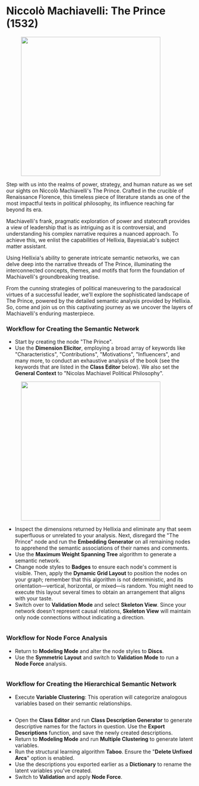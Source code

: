 # Niccolò Machiavelli: The Prince (1532)

<figure><img src="https://res.cloudinary.com/dvr3obmlj/image/upload/v1690295846/The_Prince_j51orh.png" alt="" width="375"><figcaption></figcaption></figure>

Step with us into the realms of power, strategy, and human nature as we set our sights on Niccolò Machiavelli's The Prince. Crafted in the crucible of Renaissance Florence, this timeless piece of literature stands as one of the most impactful texts in political philosophy, its influence reaching far beyond its era.

Machiavelli's frank, pragmatic exploration of power and statecraft provides a view of leadership that is as intriguing as it is controversial, and understanding his complex narrative requires a nuanced approach. To achieve this, we enlist the capabilities of Hellixia, BayesiaLab's subject matter assistant.

Using Hellixia's ability to generate intricate semantic networks, we can delve deep into the narrative threads of The Prince, illuminating the interconnected concepts, themes, and motifs that form the foundation of Machiavelli's groundbreaking treatise.

From the cunning strategies of political maneuvering to the paradoxical virtues of a successful leader, we'll explore the sophisticated landscape of The Prince, powered by the detailed semantic analysis provided by Hellixia. So, come and join us on this captivating journey as we uncover the layers of Machiavelli's enduring masterpiece.

### Workflow for Creating the Semantic Network

* Start by creating the node "The Prince".&#x20;
* Use the **Dimension Elicitor**, employing a broad array of keywords like "Characteristics", "Contributions", "Motivations", "Influencers", and many more, to conduct an exhaustive analysis of the book (see the keywords that are listed in the **Class Editor** below). We also set the **General Context** to "Nicolas Machiavel Political Philosophy".

<figure><img src="https://res.cloudinary.com/dvr3obmlj/image/upload/v1690294600/The_Prince-KW_zldajv.png" alt="" width="375"><figcaption></figcaption></figure>

* Inspect the dimensions returned by Hellixia and eliminate any that seem superfluous or unrelated to your analysis. Next, disregard the "The Prince" node and run the **Embedding Generator** on all remaining nodes to apprehend the semantic associations of their names and comments.
* Use the **Maximum Weight Spanning Tree** algorithm to generate a semantic network.&#x20;
* Change node styles to **Badges** to ensure each node's comment is visible. Then, apply the **Dynamic Grid Layout** to position the nodes on your graph; remember that this algorithm is not deterministic, and its orientation—vertical, horizontal, or mixed—is random. You might need to execute this layout several times to obtain an arrangement that aligns with your taste.
* Switch over to **Validation Mode** and select **Skeleton View**. Since your network doesn't represent causal relations, **Skeleton View** will maintain only node connections without indicating a direction.

<div data-full-width="true">

<figure><img src="https://res.cloudinary.com/dvr3obmlj/image/upload/v1690294512/The_Prince-SN_mruptw.svg" alt=""><figcaption></figcaption></figure>

</div>

### Workflow for Node Force Analysis

* Return to **Modeling Mode** and alter the node styles to **Discs**.&#x20;
* Use the **Symmetric Layout** and switch to **Validation Mode** to run a **Node Force** analysis.

<figure><img src="https://res.cloudinary.com/dvr3obmlj/image/upload/v1690294903/The_Prince-NF_scyeql.svg" alt=""><figcaption></figcaption></figure>

### Workflow for Creating the Hierarchical Semantic Network

* Execute **Variable Clustering**: This operation will categorize analogous variables based on their semantic relationships.

<figure><img src="https://res.cloudinary.com/dvr3obmlj/image/upload/v1690294949/The_Prince-VC_hx1ysx.svg" alt=""><figcaption></figcaption></figure>

* Open the **Class Editor** and run **Class Description Generator** to generate descriptive names for the factors in question. Use the **Export Descriptions** function, and save the newly created descriptions.
* Return to **Modeling Mode** and run **Multiple Clustering** to generate latent variables.&#x20;
* Run the structural learning algorithm **Taboo**. Ensure the "**Delete Unfixed Arcs**" option is enabled.
* Use the descriptions you exported earlier as a **Dictionary** to rename the latent variables you've created.
* Switch to **Validation** and apply **Node Force**.

<figure><img src="https://res.cloudinary.com/dvr3obmlj/image/upload/v1690295165/The_Prince-HSN_gbhdhe.svg" alt=""><figcaption></figcaption></figure>
